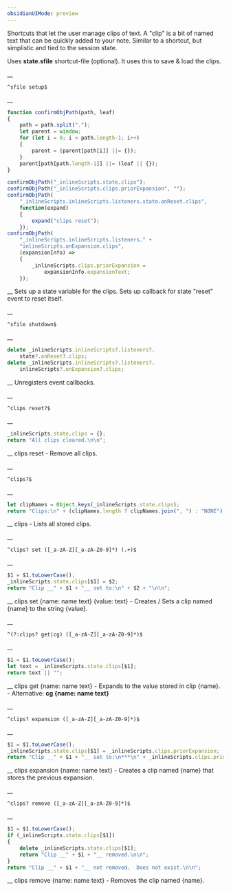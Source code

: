 ```yaml
---
obsidianUIMode: preview
---
```


Shortcuts that let the user manage clips of text.  A "clip" is a bit of named text that can be quickly added to your note.  Similar to a shortcut, but simplistic and tied to the session state.

Uses __state.sfile__ shortcut-file (optional).
It uses this to save & load the clips.


__
```
^sfile setup$
```
__
```js
function confirmObjPath(path, leaf)
{
    path = path.split(".");
    let parent = window;
    for (let i = 0; i < path.length-1; i++)
    {
        parent = (parent[path[i]] ||= {});
    }
    parent[path[path.length-1]] ||= (leaf || {});
}

confirmObjPath("_inlineScripts.state.clips");
confirmObjPath("_inlineScripts.clips.priorExpansion", "");
confirmObjPath(
	"_inlineScripts.inlineScripts.listeners.state.onReset.clips",
	function(expand)
	{
		expand("clips reset");
	});
confirmObjPath(
	"_inlineScripts.inlineScripts.listeners." +
	"inlineScripts.onExpansion.clips",
	(expansionInfo) =>
	{
		_inlineScripts.clips.priorExpansion =
			expansionInfo.expansionText;
	});
```
__
Sets up a state variable for the clips.  Sets up callback for state "reset" event to reset itself.


__
```
^sfile shutdown$
```
__
```js
delete _inlineScripts.inlineScripts?.listeners?.
	state?.onReset?.clips;
delete _inlineScripts.inlineScripts?.listeners?.
	inlineScripts?.onExpansion?.clips;
```
__
Unregisters event callbacks.


__
```
^clips reset?$
```
__
```js
_inlineScripts.state.clips = {};
return "All clips cleared.\n\n";
```
__
clips reset - Remove all clips.


__
```
^clips?$
```
__
```js
let clipNames = Object.keys(_inlineScripts.state.clips);
return "Clips:\n" + (clipNames.length ? clipNames.join(", ") : "NONE") + "\n\n";
```
__
clips - Lists all stored clips.


__
```
^clips? set ([_a-zA-Z][_a-zA-Z0-9]*) (.+)$
```
__
```js
$1 = $1.toLowerCase();
_inlineScripts.state.clips[$1] = $2;
return "Clip __" + $1 + "__ set to:\n" + $2 + "\n\n";
```
__
clips set {name: name text} {value: text} - Creates / Sets a clip named {name} to the string {value}.


__
```
^(?:clips? get|cg) ([_a-zA-Z][_a-zA-Z0-9]*)$
```
__
```js
$1 = $1.toLowerCase();
let text = _inlineScripts.state.clips[$1];
return text || "";
```
__
clips get {name: name text} - Expands to the value stored in clip {name}.
	- Alternative: __cg {name: name text}__


__
```
^clips? expansion ([_a-zA-Z][_a-zA-Z0-9]*)$
```
__
```js
$1 = $1.toLowerCase();
_inlineScripts.state.clips[$1] = _inlineScripts.clips.priorExpansion;
return "Clip __" + $1 + "__ set to:\n***\n" + _inlineScripts.clips.priorExpansion + "\n***\n\n";
```
__
clips expansion {name: name text} - Creates a clip named {name} that stores the previous expansion.


__
```
^clips? remove ([_a-zA-Z][_a-zA-Z0-9]*)$
```
__
```js
$1 = $1.toLowerCase();
if (_inlineScripts.state.clips[$1])
{
	delete _inlineScripts.state.clips[$1];
	return "Clip __" + $1 + "__ removed.\n\n";
}
return "Clip __" + $1 + "__ not removed.  Does not exist.\n\n";
```
__
clips remove {name: name text} - Removes the clip named {name}.
